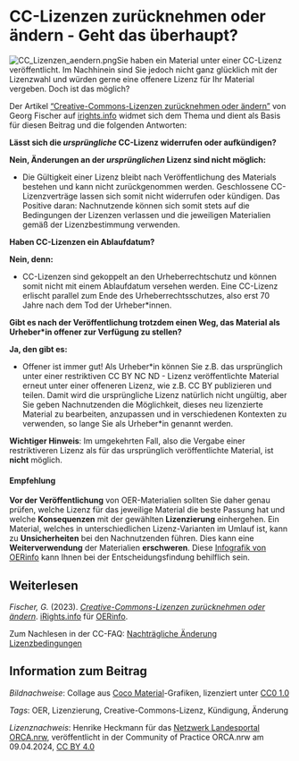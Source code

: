 # CC-Lizenzen zurücknehmen oder ändern - Geht das überhaupt?

![](https://community.orca.nrw/file/file/download?guid=6f3b901a-8481-456d-a246-725fb52b239d "CC_Lizenzen_aendern.png")Sie haben ein Material unter einer CC-Lizenz veröffentlicht. Im Nachhinein sind Sie jedoch nicht ganz glücklich mit der Lizenzwahl und würden gerne eine offenere Lizenz für Ihr Material vergeben. Doch ist das möglich?

Der Artikel [“Creative-Commons-Lizenzen zurücknehmen oder ändern”](https://irights.info/artikel/creative-commons-lizenzen-zuruecknehmen-oder-aendern/31722 "“Creative-Commons-Lizenzen zurücknehmen oder ändern”") von Georg Fischer auf [irights.info](http://irights.info/) widmet sich dem Thema und dient als Basis für diesen Beitrag und die folgenden Antworten:

**Lässt sich die *ursprüngliche* CC-Lizenz widerrufen oder aufkündigen?**

**Nein, Änderungen an der *ursprünglichen* Lizenz sind nicht möglich:**

- Die Gültigkeit einer Lizenz bleibt nach Veröffentlichung des Materials bestehen und kann nicht zurückgenommen werden. Geschlossene CC-Lizenzverträge lassen sich somit nicht widerrufen oder kündigen. Das Positive daran: Nachnutzende können sich somit stets auf die Bedingungen der Lizenzen verlassen und die jeweiligen Materialien gemäß der Lizenzbestimmung verwenden.

**Haben CC-Lizenzen ein Ablaufdatum?**

**Nein, denn:**

- CC-Lizenzen sind gekoppelt an den Urheberrechtschutz und können somit nicht mit einem Ablaufdatum versehen werden. Eine CC-Lizenz erlischt parallel zum Ende des Urheberrechtsschutzes, also erst 70 Jahre nach dem Tod der Urheber\*innen.

**Gibt es nach der Veröffentlichung trotzdem einen Weg, das Material als Urheber\*in offener zur Verfügung zu stellen?**

**Ja, den gibt es:**

- Offener ist immer gut! Als Urheber\*in können Sie z.B. das ursprünglich unter einer restriktiven CC BY NC ND - Lizenz veröffentlichte Material erneut unter einer offeneren Lizenz, wie z.B. CC BY publizieren und teilen. Damit wird die ursprüngliche Lizenz natürlich nicht ungültig, aber Sie geben Nachnutzenden die Möglichkeit, dieses neu lizenzierte Material zu bearbeiten, anzupassen und in verschiedenen Kontexten zu verwenden, so lange Sie als Urheber\*in genannt werden.

**Wichtiger Hinweis**: Im umgekehrten Fall, also die Vergabe einer restriktiveren Lizenz als für das ursprünglich veröffentlichte Material, ist **nicht** möglich.

#### **Empfehlung**

**Vor der Veröffentlichung** von OER-Materialien sollten Sie daher genau prüfen, welche Lizenz für das jeweilige Material die beste Passung hat und welche **Konsequenzen** mit der gewählten **Lizenzierung** einhergehen. Ein Material, welches in unterschiedlichen Lizenz-Varianten im Umlauf ist, kann zu **Unsicherheiten** bei den Nachnutzenden führen. Dies kann eine **Weiterverwendung** der Materialien **erschweren**. Diese [Infografik von OERinfo](https://open-educational-resources.de/cc-lizenz-infografik/ "Infografik von OERinfo") kann Ihnen bei der Entscheidungsfindung behilflich sein.


## Weiterlesen

 *Fischer, G.* (2023). *[Creative-Commons-Lizenzen zurücknehmen oder ändern](https://irights.info/artikel/creative-commons-lizenzen-zuruecknehmen-oder-aendern/31722 "Creative-Commons-Lizenzen zurücknehmen oder ändern")*. [iRights.info](https://irights.info/) für [OERinfo](https://www.o-e-r.de/).

 Zum Nachlesen in der CC-FAQ: [Nachträgliche Änderung Lizenzbedingungen](https://de.creativecommons.net/faqs/#h.1ridh6bli0sg "Nachträgliche Änderung Lizenzbedingungen")



## Information zum Beitrag

*Bildnachweise*: Collage aus [Coco Material](https://cocomaterial.com/)-Grafiken, lizenziert unter [CC0 1.0](https://creativecommons.org/publicdomain/zero/1.0/)

*Tags*: OER, Lizenzierung, Creative-Commons-Lizenz, Kündigung, Änderung

*Lizenznachweis*: Henrike Heckmann für das <a href="http://www.orca.nrw/ueber-uns/netzwerk" target="_blank">Netzwerk Landesportal ORCA.nrw</a>, veröffentlicht in der Community of Practice ORCA.nrw am 09.04.2024, <a href="https://creativecommons.org/licenses/by/4.0/" target="_blank">CC BY 4.0</a>
